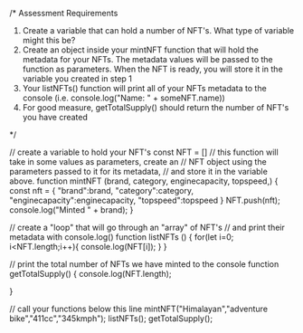 /*
Assessment Requirements
1. Create a variable that can hold a number of NFT's. What type of variable might this be?
2. Create an object inside your mintNFT function that will hold the metadata for your NFTs. 
   The metadata values will be passed to the function as parameters. When the NFT is ready, 
   you will store it in the variable you created in step 1
3. Your listNFTs() function will print all of your NFTs metadata to the console (i.e. console.log("Name: " + someNFT.name))
4. For good measure, getTotalSupply() should return the number of NFT's you have created

*/



// create a variable to hold your NFT's
const NFT = []
// this function will take in some values as parameters, create an
// NFT object using the parameters passed to it for its metadata, 
// and store it in the variable above.
function mintNFT (brand, category, enginecapacity, topspeed,) {
const nft = {
    "brand":brand, 
    "category":category,
    "enginecapacity":enginecapacity,
    "topspeed":topspeed
}
NFT.push(nft);
console.log("Minted " + brand);
}

// create a "loop" that will go through an "array" of NFT's
// and print their metadata with console.log()
function listNFTs () {
for(let i=0; i<NFT.length;i++){
    console.log(NFT[i]);
}
}

// print the total number of NFTs we have minted to the console
function getTotalSupply() {
    console.log(NFT.length);

}

// call your functions below this line
mintNFT("Himalayan","adventure bike","411cc","345kmph");
listNFTs();
getTotalSupply();
